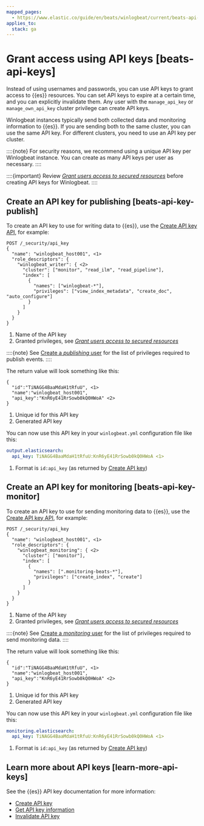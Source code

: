 ```yaml
---
mapped_pages:
  - https://www.elastic.co/guide/en/beats/winlogbeat/current/beats-api-keys.html
applies_to:
  stack: ga
---
```


# Grant access using API keys [beats-api-keys]

Instead of using usernames and passwords, you can use API keys to grant access to {{es}} resources. You can set API keys to expire at a certain time, and you can explicitly invalidate them. Any user with the `manage_api_key` or `manage_own_api_key` cluster privilege can create API keys.

Winlogbeat instances typically send both collected data and monitoring information to {{es}}. If you are sending both to the same cluster, you can use the same API key. For different clusters, you need to use an API key per cluster.

::::{note}
For security reasons, we recommend using a unique API key per Winlogbeat instance. You can create as many API keys per user as necessary.
::::


::::{important}
Review [*Grant users access to secured resources*](/reference/winlogbeat/feature-roles.md) before creating API keys for Winlogbeat.
::::



## Create an API key for publishing [beats-api-key-publish]

To create an API key to use for writing data to {{es}}, use the [Create API key API](https://www.elastic.co/docs/api/doc/elasticsearch/operation/operation-security-create-api-key), for example:

```console
POST /_security/api_key
{
  "name": "winlogbeat_host001", <1>
  "role_descriptors": {
    "winlogbeat_writer": { <2>
      "cluster": ["monitor", "read_ilm", "read_pipeline"],
      "index": [
        {
          "names": ["winlogbeat-*"],
          "privileges": ["view_index_metadata", "create_doc", "auto_configure"]
        }
      ]
    }
  }
}
```

1. Name of the API key
2. Granted privileges, see [*Grant users access to secured resources*](/reference/winlogbeat/feature-roles.md)


::::{note}
See [Create a *publishing* user](/reference/winlogbeat/privileges-to-publish-events.md) for the list of privileges required to publish events.
::::


The return value will look something like this:

```console-result
{
  "id":"TiNAGG4BaaMdaH1tRfuU", <1>
  "name":"winlogbeat_host001",
  "api_key":"KnR6yE41RrSowb0kQ0HWoA" <2>
}
```

1. Unique id for this API key
2. Generated API key


You can now use this API key in your `winlogbeat.yml` configuration file like this:

```yaml
output.elasticsearch:
  api_key: TiNAGG4BaaMdaH1tRfuU:KnR6yE41RrSowb0kQ0HWoA <1>
```

1. Format is `id:api_key` (as returned by [Create API key](https://www.elastic.co/docs/api/doc/elasticsearch/operation/operation-security-create-api-key))



## Create an API key for monitoring [beats-api-key-monitor]

To create an API key to use for sending monitoring data to {{es}}, use the [Create API key API](https://www.elastic.co/docs/api/doc/elasticsearch/operation/operation-security-create-api-key), for example:

```console
POST /_security/api_key
{
  "name": "winlogbeat_host001", <1>
  "role_descriptors": {
    "winlogbeat_monitoring": { <2>
      "cluster": ["monitor"],
      "index": [
        {
          "names": [".monitoring-beats-*"],
          "privileges": ["create_index", "create"]
        }
      ]
    }
  }
}
```

1. Name of the API key
2. Granted privileges, see [*Grant users access to secured resources*](/reference/winlogbeat/feature-roles.md)


::::{note}
See [Create a *monitoring* user](/reference/winlogbeat/privileges-to-publish-monitoring.md) for the list of privileges required to send monitoring data.
::::


The return value will look something like this:

```console-result
{
  "id":"TiNAGG4BaaMdaH1tRfuU", <1>
  "name":"winlogbeat_host001",
  "api_key":"KnR6yE41RrSowb0kQ0HWoA" <2>
}
```

1. Unique id for this API key
2. Generated API key


You can now use this API key in your `winlogbeat.yml` configuration file like this:

```yaml
monitoring.elasticsearch:
  api_key: TiNAGG4BaaMdaH1tRfuU:KnR6yE41RrSowb0kQ0HWoA <1>
```

1. Format is `id:api_key` (as returned by [Create API key](https://www.elastic.co/docs/api/doc/elasticsearch/operation/operation-security-create-api-key))



## Learn more about API keys [learn-more-api-keys]

See the {{es}} API key documentation for more information:

* [Create API key](https://www.elastic.co/docs/api/doc/elasticsearch/operation/operation-security-create-api-key)
* [Get API key information](https://www.elastic.co/docs/api/doc/elasticsearch/operation/operation-security-get-api-key)
* [Invalidate API key](https://www.elastic.co/docs/api/doc/elasticsearch/operation/operation-security-invalidate-api-key)

